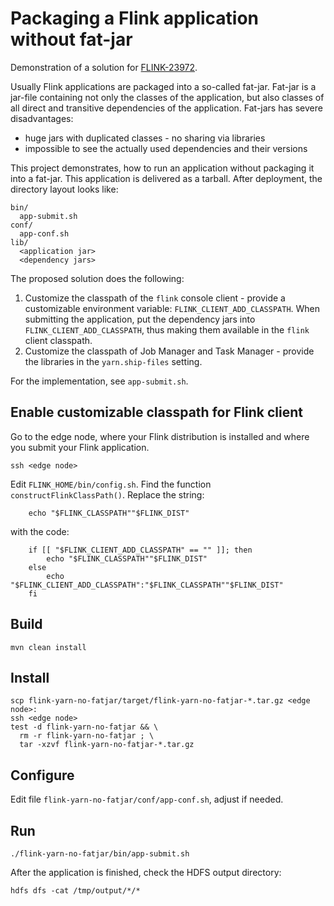 # Packaging a Flink application without fat-jar

Demonstration of a solution for [FLINK-23972](https://issues.apache.org/jira/browse/FLINK-23972).

Usually Flink applications are packaged into a so-called fat-jar.
Fat-jar is a jar-file containing not only the classes of the application,
but also classes of all direct and transitive dependencies of the application.
Fat-jars has severe disadvantages:
- huge jars with duplicated classes - no sharing via libraries
- impossible to see the actually used dependencies and their versions

This project demonstrates, how to run an application without packaging it into a fat-jar.
This application is delivered as a tarball. After deployment, the directory layout looks like:
```text
bin/
  app-submit.sh
conf/
  app-conf.sh
lib/
  <application jar>
  <dependency jars>
```

The proposed solution does the following:

1. Customize the classpath of the `flink` console client - provide
a customizable environment variable: `FLINK_CLIENT_ADD_CLASSPATH`.
When submitting the application, put the dependency jars into `FLINK_CLIENT_ADD_CLASSPATH`,
thus making them available in the `flink` client classpath.
1. Customize the classpath of Job Manager and Task Manager - provide
the libraries in the `yarn.ship-files` setting.

For the implementation, see `app-submit.sh`.

## Enable customizable classpath for Flink client

Go to the edge node, where your Flink distribution is installed and where you submit your Flink application.
```shell
ssh <edge node>
```
Edit `FLINK_HOME/bin/config.sh`. Find the function `constructFlinkClassPath()`. Replace the string:
```shell
    echo "$FLINK_CLASSPATH""$FLINK_DIST"
```
with the code:
```shell
    if [[ "$FLINK_CLIENT_ADD_CLASSPATH" == "" ]]; then
        echo "$FLINK_CLASSPATH""$FLINK_DIST"
    else
        echo "$FLINK_CLIENT_ADD_CLASSPATH":"$FLINK_CLASSPATH""$FLINK_DIST"
    fi
```

## Build

```shell
mvn clean install
```

## Install

```shell
scp flink-yarn-no-fatjar/target/flink-yarn-no-fatjar-*.tar.gz <edge node>:
ssh <edge node>
test -d flink-yarn-no-fatjar && \
  rm -r flink-yarn-no-fatjar ; \
  tar -xzvf flink-yarn-no-fatjar-*.tar.gz
```

## Configure

Edit file `flink-yarn-no-fatjar/conf/app-conf.sh`, adjust if needed.

## Run

```shell
./flink-yarn-no-fatjar/bin/app-submit.sh
```
After the application is finished, check the HDFS output directory:
```shell
hdfs dfs -cat /tmp/output/*/*
```
